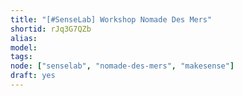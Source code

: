 ```yaml
---
title: "[#SenseLab] Workshop Nomade Des Mers"
shortid: rJq3G7QZb
alias:
model:
tags:
node: ["senselab", "nomade-des-mers", "makesense"]
draft: yes
---
```

